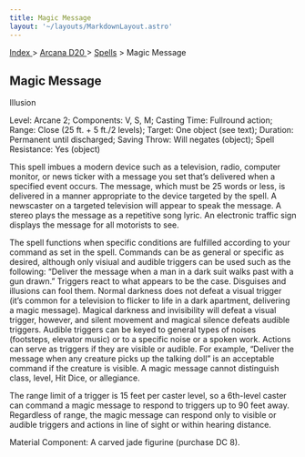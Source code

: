 ```yaml
---
title: Magic Message
layout: '~/layouts/MarkdownLayout.astro'
---
```


[ Index ](/) > [ Arcana D20 ](/arcana.d20.srd) > [Spells](/arcana.d20.srd/spells) > Magic Message

## Magic Message

Illusion

Level: Arcane 2; Components: V, S, M; Casting Time: Fullround action; Range:
Close (25 ft. + 5 ft./2 levels); Target: One object (see text); Duration:
Permanent until discharged; Saving Throw: Will negates (object); Spell
Resistance: Yes (object)

This spell imbues a modern device such as a television, radio, computer
monitor, or news ticker with a message you set that’s delivered when a
specified event occurs. The message, which must be 25 words or less, is
delivered in a manner appropriate to the device targeted by the spell. A
newscaster on a targeted television will appear to speak the message. A stereo
plays the message as a repetitive song lyric. An electronic traffic sign
displays the message for all motorists to see.

The spell functions when specific conditions are fulfilled according to your
command as set in the spell. Commands can be as general or specific as
desired, although only visiual and audible triggers can be used such as the
following: “Deliver the message when a man in a dark suit walks past with a
gun drawn.” Triggers react to what appears to be the case. Disguises and
illusions can fool them. Normal darkness does not defeat a visual trigger
(it’s common for a television to flicker to life in a dark apartment,
delivering a magic message). Magical darkness and invisibility will defeat a
visual trigger, however, and silent movement and magical silence defeats
audible triggers. Audible triggers can be keyed to general types of noises
(footsteps, elevator music) or to a specific noise or a spoken work. Actions
can serve as triggers if they are visible or audible. For example, “Deliver
the message when any creature picks up the talking doll” is an acceptable
command if the creature is visible. A magic message cannot distinguish class,
level, Hit Dice, or allegiance.

The range limit of a trigger is 15 feet per caster level, so a 6th-level
caster can command a magic message to respond to triggers up to 90 feet away.
Regardless of range, the magic message can respond only to visible or audible
triggers and actions in line of sight or within hearing distance.

Material Component: A carved jade figurine (purchase DC 8).

